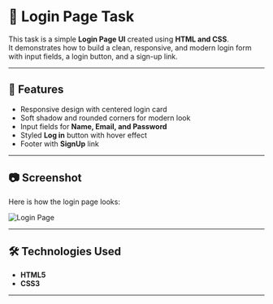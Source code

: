 # 📌 Login Page Task  

This task is a simple **Login Page UI** created using **HTML and CSS**.  
It demonstrates how to build a clean, responsive, and modern login form with input fields, a login button, and a sign-up link.  

---

## 🚀 Features  
- Responsive design with centered login card  
- Soft shadow and rounded corners for modern look  
- Input fields for **Name, Email, and Password**  
- Styled **Log in** button with hover effect  
- Footer with **SignUp** link  

---

## 📷 Screenshot  

Here is how the login page looks:  

![Login Page](login-demo.png)  

---

## 🛠️ Technologies Used  
- **HTML5**  
- **CSS3**  

---



